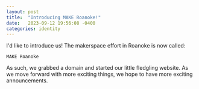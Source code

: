 ```yaml
---
layout: post
title:  "Introducing MAKE Roanoke!"
date:   2023-09-12 19:56:08 -0400
categories: identity
---
```


I'd like to introduce us! The makerspace effort in Roanoke is now called:

    MAKE Roanoke

<!--more-->

As such, we grabbed a domain and started our little fledgling website.  As we
move forward with more exciting things, we hope to have more exciting
announcements. 
